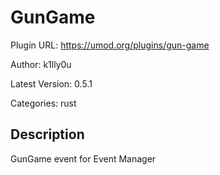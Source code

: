 # GunGame

Plugin URL: https://umod.org/plugins/gun-game

Author: k1lly0u

Latest Version: 0.5.1

Categories: rust

## Description

GunGame event for Event Manager
